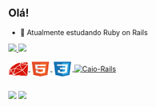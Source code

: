 ## Olá!
- 🔭 Atualmente estudando Ruby on Rails

 <div>
  <a href="https://github.com/CaioProg">
  <img height="180em" src="https://github-readme-stats.vercel.app/api?username=CaioProg&show_icons=true&theme=dark&include_all_commits=true&count_private=true"/>
  <img height="180em" src="https://github-readme-stats.vercel.app/api/top-langs/?username=CaioProg&layout=compact&langs_count=7&theme=dark"/>
</div>
  <div style="display: inline_block"><br>
  <img align="center" alt="Caio-Rb" height="30" width="40" src="https://github.com/devicons/devicon/blob/master/icons/ruby/ruby-plain.svg">
  <img align="center" alt="Caio-HTML" height="30" width="40" src="https://raw.githubusercontent.com/devicons/devicon/master/icons/html5/html5-original.svg">
  <img align="center" alt="Caio-CSS" height="30" width="40" src="https://raw.githubusercontent.com/devicons/devicon/master/icons/css3/css3-original.svg">
  <img align="center" alt="Caio-Rails" height="30" width="30" src="https://icon-library.com/images/ruby-on-rails-icon/ruby-on-rails-icon-29.jpg">
  </div>
  
  ##
  
  <div> 
  <a href = "mailto:caioprog18@gmail.com"><img src="https://img.shields.io/badge/-Gmail-%23333?style=for-the-badge&logo=gmail&logoColor=white" target="_blank"></a>
  <a href="https://www.linkedin.com/in/caiolucasdesenvolvedor/" target="_blank"><img src="https://img.shields.io/badge/-LinkedIn-%230077B5?style=for-the-badge&logo=linkedin&logoColor=white" target="_blank"></a> 
  </div>
